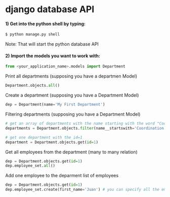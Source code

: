 # django database API

#### 1) Get into the python shell by typing:
```sh
$ python manage.py shell
```
Note: That will start the python database API

#### 2) Import the models you want to work with:
```py
from <your_application_name>.models import Department
```
Print all departments (supposing you have a departmen Model)
```py
Department.objects.all()
```
Create a department (supposing you have a Department Model)
```py
dep = Department(name='My First Department')
```
Filtering departments (supposing you have a Department Model)
```py
# get an array of departments with the name starting with the word "Coordination"
departments = Department.objects.filter(name__startswith='Coordination')

# get one department with the id=1
department = Department.objects.get(id=1)
```

Get all employees from the department (many to many relation)
```py
dep = Department.objects.get(id=1)
dep.employee_set.all()
```
Add one employee to the deparment list of employees
```py
dep = Department.objects.get(id=1)
dep.employee_set.create(first_name='Juan') # you can specify all the employee information, not just the first_name
```

